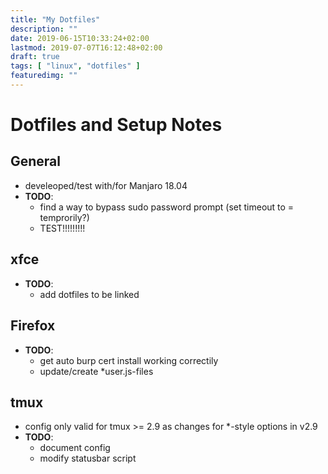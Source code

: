 ```yaml
---
title: "My Dotfiles"
description: ""
date: 2019-06-15T10:33:24+02:00
lastmod: 2019-07-07T16:12:48+02:00
draft: true
tags: [ "linux", "dotfiles" ]
featuredimg: ""
---
```


# Dotfiles and Setup Notes

## General
* develeoped/test with/for Manjaro 18.04
* **TODO**:
  * find a way to bypass sudo password prompt (set timeout to = temprorily?)
  * TEST!!!!!!!!!

## xfce
* **TODO**:
  * add dotfiles to be linked

## Firefox
* **TODO**:
  * get auto burp cert install working correctily
  * update/create *user.js-files

## tmux
* config only valid for tmux >= 2.9 as changes for \*-style options in v2.9
* **TODO**:
  * document config
  * modify statusbar script
